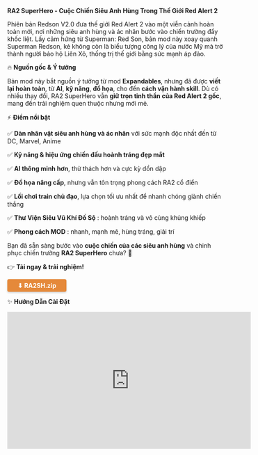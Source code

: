 
**RA2 SuperHero - Cuộc Chiến Siêu Anh Hùng Trong Thế Giới Red Alert 2**

Phiên bản Redson V2.0 đưa thế giới Red Alert 2 vào một viễn cảnh hoàn toàn mới, nơi những siêu anh hùng và ác nhân bước vào chiến trường đầy khốc liệt.
Lấy cảm hứng từ Superman: Red Son, bản mod này xoay quanh Superman Redson, kẻ không còn là biểu tượng công lý của nước Mỹ mà trở thành người bảo hộ Liên Xô, thống trị thế giới bằng sức mạnh áp đảo.

🔥 **Nguồn gốc & Ý tưởng**

Bản mod này bắt nguồn ý tưởng từ mod **Expandables**, nhưng đã được **viết lại hoàn toàn**, từ **AI**, **kỹ năng**, **đồ họa**, cho đến **cách vận hành skill**. Dù có nhiều thay đổi, RA2 SuperHero vẫn **giữ trọn tinh thần của Red Alert 2 gốc**, mang đến trải nghiệm quen thuộc nhưng mới mẻ.

⚡ **Điểm nổi bật**

✅ **Dàn nhân vật siêu anh hùng và ác nhân** với sức mạnh độc nhất đến từ DC, Marvel, Anime

✅ **Kỹ năng & hiệu ứng chiến đấu hoành tráng đẹp mắt**  

✅ **AI thông minh hơn**, thử thách hơn và cực kỳ dồn dập

✅ **Đồ họa nâng cấp**, nhưng vẫn tôn trọng phong cách RA2 cổ điển  

✅ **Lối chơi train chủ đạo**, lựa chọn tối ưu nhất để nhanh chóng giành chiến thắng

✅ **Thư Viện Siêu Vũ Khí Đồ Sộ** : hoành tráng và vô cùng khủng khiếp

✅ **Phong cách MOD** : nhanh, mạnh mẽ, hùng tráng, giải trí

Bạn đã sẵn sàng bước vào **cuộc chiến của các siêu anh hùng** và chinh phục chiến trường **RA2 SuperHero** chưa? 🚀

👉 **Tải ngay & trải nghiệm!**

<a href="https://drive.google.com/file/d/1D3Kfx6Q3pcjBhIuPDfxnYOGGGX9NH0tJ/view?usp=sharing" class="download-btn orange-btn">
    <span>⬇ RA2SH.zip </span>
</a>


<style>
  /* CSS chung cho nút */
  .download-btn {
    display: inline-flex;
    align-items: center;
    justify-content: center;
    gap: 8px;
    padding: 6px 24px;
    font-size: 14px;
    font-weight: bold;
    color: #ffffff !important;
    border-radius: 4px;
    text-decoration: none;
    transition: 0.3s ease-in-out;
    box-shadow: 0 2px 4px rgba(0, 0, 0, 0.2);
  }

  /* Nút màu xanh lá */
  .green-btn {
    background-color: #2ea043;
  }
  
  .green-btn:hover {
    background-color: #238636;
    filter: brightness(1.1);
    box-shadow: 0 4px 8px rgba(0, 0, 0, 0.25);
  }

  /* Nút màu cam */
  .orange-btn {
    background-color: #e5893a; /* Cam đậm hơn */
  }

  .orange-btn:hover {
    background-color: #d46a1f; /* Đậm hơn khi hover */
    filter: brightness(1.1);
    box-shadow: 0 4px 8px rgba(0, 0, 0, 0.25);
  }
</style>

✨ **Hướng Dẫn Cài Đặt**

<div style="text-align: center;">
    <iframe width="560" height="315" src="https://www.youtube.com/embed/C0XdNDQHggc?si=HNrhH527rZHkQnfy" 
    frameborder="0" allowfullscreen></iframe>
</div>
